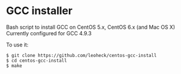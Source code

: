 
# GCC installer

Bash script to install GCC on CentOS 5.x, CentOS 6.x (and Mac OS X)
Currently configured for GCC 4.9.3

To use it:

    $ git clone https://github.com/leoheck/centos-gcc-install
    $ cd centos-gcc-install
    $ make
    
